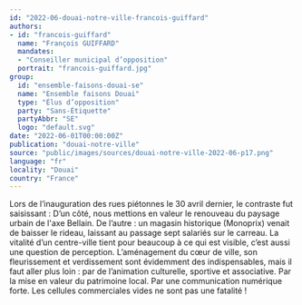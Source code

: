 ```yaml
---
id: "2022-06-douai-notre-ville-francois-guiffard"
authors:
- id: "francois-guiffard"
  name: "François GUIFFARD"
  mandates: 
  - "Conseiller municipal d’opposition"
  portrait: "francois-guiffard.jpg"
group:
  id: "ensemble-faisons-douai-se"
  name: "Ensemble faisons Douai"
  type: "Élus d’opposition"
  party: "Sans-Étiquette"
  partyAbbr: "SE"
  logo: "default.svg"
date: "2022-06-01T00:00:00Z"
publication: "douai-notre-ville"
source: "public/images/sources/douai-notre-ville-2022-06-p17.png"
language: "fr"
locality: "Douai"
country: "France"
---
```


Lors de l’inauguration des rues piétonnes le 30 avril dernier, le contraste fut saisissant : D’un côté, nous mettions en valeur le renouveau du paysage urbain de l'axe Bellain. De l’autre : un magasin historique (Monoprix) venait de baisser le rideau, laissant au passage sept salariés sur le carreau. La vitalité d’un centre-ville tient pour beaucoup à ce qui est visible, c’est aussi une question de perception. L’aménagement du cœur de ville, son fleurissement et verdissement sont évidemment des indispensables, mais il faut aller plus loin : par de l’animation culturelle, sportive et associative. Par la mise en valeur du patrimoine local. Par une communication numérique forte. Les cellules commerciales vides ne sont pas une fatalité !

